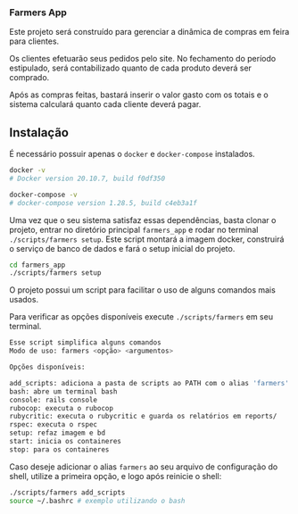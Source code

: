 ### Farmers App

Este projeto será construído para gerenciar a dinâmica de compras em feira para
clientes.

Os clientes efetuarão seus pedidos pelo site. No fechamento do período estipulado,
será contabilizado quanto de cada produto deverá ser comprado.

Após as compras feitas, bastará inserir o valor gasto com os totais e o sistema
calculará quanto cada cliente deverá pagar.

## Instalação

É necessário possuir apenas o `docker` e `docker-compose` instalados.
```bash
docker -v
# Docker version 20.10.7, build f0df350

docker-compose -v
# docker-compose version 1.28.5, build c4eb3a1f
```
Uma vez que o seu sistema satisfaz essas dependências, basta clonar o projeto,
entrar no diretório principal `farmers_app` e rodar no terminal
`./scripts/farmers setup`.
Este script montará a imagem docker, construirá o serviço de banco de dados e
fará o setup inicial do projeto.

```bash
cd farmers_app
./scripts/farmers setup
```

O projeto possui um script para facilitar o uso de alguns comandos mais usados.

Para verificar as opções disponíveis execute `./scripts/farmers` em seu terminal.
```bash
Esse script simplifica alguns comandos
Modo de uso: farmers <opção> <argumentos>

Opções disponíveis:

add_scripts: adiciona a pasta de scripts ao PATH com o alias 'farmers'
bash: abre um terminal bash
console: rails console
rubocop: executa o rubocop
rubycritic: executa o rubycritic e guarda os relatórios em reports/
rspec: executa o rspec
setup: refaz imagem e bd
start: inicia os containeres
stop: para os containeres
```

Caso deseje adicionar o alias `farmers` ao seu arquivo de configuração do shell,
utilize a primeira opção, e logo após reinicie o shell:

```bash
./scripts/farmers add_scripts
source ~/.bashrc # exemplo utilizando o bash
```
